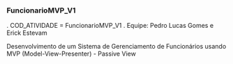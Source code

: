 ### FuncionarioMVP_V1

. COD_ATIVIDADE = FuncionarioMVP_V1
. Equipe: Pedro Lucas Gomes e Erick Estevam


Desenvolvimento de um Sistema de Gerenciamento de Funcionários usando MVP (Model-View-Presenter) - Passive View
